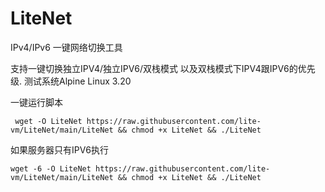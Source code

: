 # LiteNet
IPv4/IPv6 一键网络切换工具

支持一键切换独立IPV4/独立IPV6/双栈模式 以及双栈模式下IPV4跟IPV6的优先级.
测试系统Alpine Linux 3.20

一键运行脚本
```
 wget -O LiteNet https://raw.githubusercontent.com/lite-vm/LiteNet/main/LiteNet && chmod +x LiteNet && ./LiteNet 
```

如果服务器只有IPV6执行
```
wget -6 -O LiteNet https://raw.githubusercontent.com/lite-vm/LiteNet/main/LiteNet && chmod +x LiteNet && ./LiteNet
```
